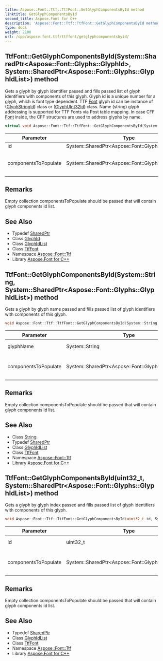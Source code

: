 ```yaml
---
title: Aspose::Font::Ttf::TtfFont::GetGlyphComponentsById method
linktitle: GetGlyphComponentsById
second_title: Aspose.Font for C++
description: 'Aspose::Font::Ttf::TtfFont::GetGlyphComponentsById method. Gets a glyph by glyph identifier passed and fills passed list of glyph identifiers with components of this glyph. Glyph id is a unique number for a glyph, which is font type dependent. TTF Font glyph id can be instance of (GlyphStringId) class or (GlyphUInt32Id) class. Name (string) glyph addressing is supported for TTF Fonts via Post table mapping. In case CFF Font inside, the CFF structures are used to address glyphs by name in C++.'
type: docs
weight: 2100
url: /cpp/aspose.font.ttf/ttffont/getglyphcomponentsbyid/
---
```

## TtfFont::GetGlyphComponentsById(System::SharedPtr\<Aspose::Font::Glyphs::GlyphId\>, System::SharedPtr\<Aspose::Font::Glyphs::GlyphIdList\>) method


Gets a glyph by glyph identifier passed and fills passed list of glyph identifiers with components of this glyph. Glyph id is a unique number for a glyph, which is font type dependent. TTF [Font](../../../aspose.font/font/) glyph id can be instance of ([GlyphStringId](../)) class or ([GlyphUInt32Id](../)) class. Name (string) glyph addressing is supported for TTF Fonts via Post table mapping. In case CFF [Font](../../../aspose.font/font/) inside, the CFF structures are used to address glyphs by name.

```cpp
virtual void Aspose::Font::Ttf::TtfFont::GetGlyphComponentsById(System::SharedPtr<Aspose::Font::Glyphs::GlyphId> id, System::SharedPtr<Aspose::Font::Glyphs::GlyphIdList> componentsToPopulate)
```


| Parameter | Type | Description |
| --- | --- | --- |
| id | System::SharedPtr\<Aspose::Font::Glyphs::GlyphId\> | Glyph id. |
| componentsToPopulate | System::SharedPtr\<Aspose::Font::Glyphs::GlyphIdList\> | List of glyph identifiers to fill. |
## Remarks


Empty collection componentsToPopulate should be passed that will contain glyph components id list. 

## See Also

* Typedef [SharedPtr](../../../system/sharedptr/)
* Class [GlyphId](../../../aspose.font.glyphs/glyphid/)
* Class [GlyphIdList](../../../aspose.font.glyphs/glyphidlist/)
* Class [TtfFont](../)
* Namespace [Aspose::Font::Ttf](../../)
* Library [Aspose.Font for C++](../../../)
## TtfFont::GetGlyphComponentsById(System::String, System::SharedPtr\<Aspose::Font::Glyphs::GlyphIdList\>) method


Gets a glyph by glyph name passed and fills passed list of glyph identifiers with components of this glyph.

```cpp
void Aspose::Font::Ttf::TtfFont::GetGlyphComponentsById(System::String glyphName, System::SharedPtr<Aspose::Font::Glyphs::GlyphIdList> componentsToPopulate)
```


| Parameter | Type | Description |
| --- | --- | --- |
| glyphName | System::String | Glyph name. |
| componentsToPopulate | System::SharedPtr\<Aspose::Font::Glyphs::GlyphIdList\> | List of glyph identifiers to fill. |
## Remarks


Empty collection componentsToPopulate should be passed that will contain glyph components id list. 

## See Also

* Class [String](../../../system/string/)
* Typedef [SharedPtr](../../../system/sharedptr/)
* Class [GlyphIdList](../../../aspose.font.glyphs/glyphidlist/)
* Class [TtfFont](../)
* Namespace [Aspose::Font::Ttf](../../)
* Library [Aspose.Font for C++](../../../)
## TtfFont::GetGlyphComponentsById(uint32_t, System::SharedPtr\<Aspose::Font::Glyphs::GlyphIdList\>) method


Gets a glyph by glyph index passed and fills passed list of glyph identifiers with components of this glyph.

```cpp
void Aspose::Font::Ttf::TtfFont::GetGlyphComponentsById(uint32_t id, System::SharedPtr<Aspose::Font::Glyphs::GlyphIdList> componentsToPopulate)
```


| Parameter | Type | Description |
| --- | --- | --- |
| id | uint32_t | Glyph index. |
| componentsToPopulate | System::SharedPtr\<Aspose::Font::Glyphs::GlyphIdList\> | List of glyph identifiers to fill. |
## Remarks


Empty collection componentsToPopulate should be passed that will contain glyph components id list. 

## See Also

* Typedef [SharedPtr](../../../system/sharedptr/)
* Class [GlyphIdList](../../../aspose.font.glyphs/glyphidlist/)
* Class [TtfFont](../)
* Namespace [Aspose::Font::Ttf](../../)
* Library [Aspose.Font for C++](../../../)
